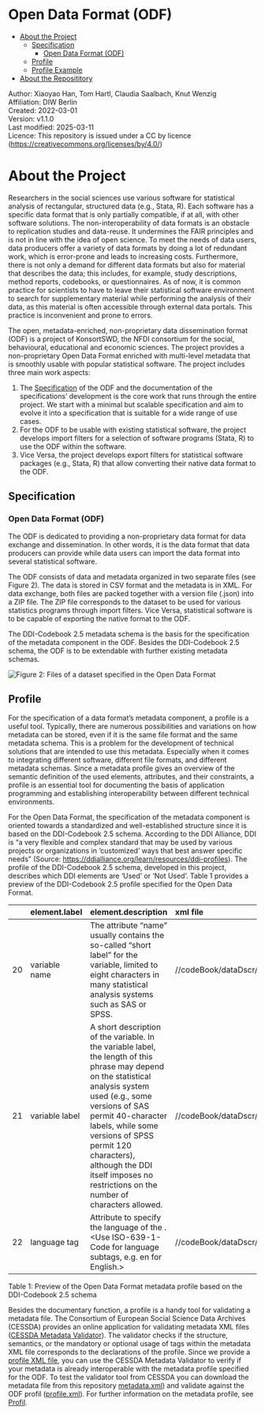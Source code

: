 Open Data Format (ODF)
================

-   [About the Project](#about-the-project)
    -   [Specification](#specification)
        -   [Open Data Format
            (ODF)](#open-data-format-odf)
    -   [Profile](#profile)
    -   [Profile Example](#profile-example)
-   [About the Reposititory](#about-the-reposititory)

Author: Xiaoyao Han, Tom Hartl, Claudia Saalbach, Knut Wenzig  
Affiliation: DIW Berlin  
Created: 2022-03-01  
Version: v1.1.0  
Last modified: 2025-03-11  
Licence: This repository is issued under a CC by licence
(<https://creativecommons.org/licenses/by/4.0/>)

# About the Project

Researchers in the social sciences use various software for statistical
analysis of rectangular, structured data (e.g., Stata, R). Each software
has a specific data format that is only partially compatible, if at all,
with other software solutions. The non-interoperability of data formats
is an obstacle to replication studies and data-reuse. It undermines the
FAIR principles and is not in line with the idea of open science. To
meet the needs of data users, data producers offer a variety of data
formats by doing a lot of redundant work, which is error-prone and leads
to increasing costs. Furthermore, there is not only a demand for
different data formats but also for material that describes the data;
this includes, for example, study descriptions, method reports,
codebooks, or questionnaires. As of now, it is common practice for
scientists to have to leave their statistical software environment to
search for supplementary material while performing the analysis of their
data, as this material is often accessible through external data
portals. This practice is inconvenient and prone to errors.

The open, metadata-enriched, non-proprietary data dissemination format
(ODF) is a project of KonsortSWD, the NFDI consortium for the social,
behavioural, educational and economic sciences. The project provides a
non-proprietary Open Data Format enriched with multi-level metadata that
is smoothly usable with popular statistical software. The project
includes three main work aspects:

1.  The [Specification](#specification) of the ODF and the
    documentation of the specifications’ development is the core work
    that runs through the entire project. We start with a minimal but
    scalable specification and aim to evolve it into a specification
    that is suitable for a wide range of use cases.
2.  For the ODF to be usable with existing statistical software, the
    project develops import filters for a selection of software programs
    (Stata, R) to use the ODF within the software.
3.  Vice Versa, the project develops export filters for statistical
    software packages (e.g., Stata, R) that allow converting their
    native data format to the ODF.

## Specification

### Open Data Format (ODF)

The ODF is dedicated to providing a non-proprietary data
format for data exchange and dissemination. In other words, it is the
data format that data producers can provide while data users can
import the data format into several statistical software.

The ODF consists of data and metadata organized in two
separate files (see Figure 2). The data is stored in CSV format and the
metadata is in XML. For data exchange, both files are packed together with 
a version file (.json) into a ZIP file. The ZIP file corresponds to
the dataset to be used for various statistics programs through import
filters. Vice Versa, statistical software is to be capable of exporting 
the native format to the ODF.

The DDI-Codebook 2.5 metadata schema is the basis for the specification
of the metadata component in the ODF. Besides the
DDI-Codebook 2.5 schema, the ODF is to be extendable with
further existing metadata schemas.

![Figure 2: Files of a dataset specified in the Open Data
Format](img/img01.png)

## Profile

For the specification of a data format’s metadata component, a profile
is a useful tool. Typically, there are numerous possibilities and
variations on how metadata can be stored, even if it is the same file
format and the same metadata schema. This is a problem for the
development of technical solutions that are intended to use this
metadata. Especially when it comes to integrating different software,
different file formats, and different metadata schemas. Since a metadata
profile gives an overview of the semantic definition of the used
elements, attributes, and their constraints, a profile is an essential
tool for documenting the basis of application programming and
establishing interoperability between different technical environments.

For the Open Data Format, the specification of the metadata
component is oriented towards a standardized and well-established
structure since it is based on the DDI-Codebook 2.5 schema. According to
the DDI Alliance, DDI is “a very flexible and complex standard that may
be used by various projects or organizations in ‘customized’ ways that
best answer specific needs” (Source:
<https://ddialliance.org/learn/resources/ddi-profiles>). The profile of
the DDI-Codebook 2.5 schema, developed in this project, describes which
DDI elements are ‘Used’ or ‘Not Used’. Table 1 provides a preview of the
DDI-Codebook 2.5 profile specified for the Open Data Format.

|     | element.label  | element.description                                                                                                                                                                                                                                                                                                                       | xml file                             | xml\_classification                    |
|:----|:---------------|:------------------------------------------------------------------------------------------------------------------------------------------------------------------------------------------------------------------------------------------------------------------------------------------------------------------------------------------|:------------------------------------------|:---------------------------------------|
| 20  | variable name  | The attribute “name” usually contains the so-called “short label” for the variable, limited to eight characters in many statistical analysis systems such as SAS or SPSS.                                                                                                                                                                 | //codeBook/dataDscr/var\[@name\]          | mandatory if ‚var‘ element is present  |
| 21  | variable label | A short description of the variable. In the variable label, the length of this phrase may depend on the statistical analysis system used (e.g., some versions of SAS permit 40-character labels, while some versions of SPSS permit 120 characters), although the DDI itself imposes no restrictions on the number of characters allowed. | //codeBook/dataDscr/var/labl              | optional                               |
| 22  | language tag   | Attribute to specify the language of the <variable label>. &lt;Use ISO-639-1-Code for language subtags, e.g. en for English.&gt;                                                                                                                                                                                                          | //codeBook/dataDscr/var/labl\[@xml:lang\] | mandatory if ‚labl‘ element is present |

Table 1: Preview of the Open Data Format metadata profile based
on the DDI-Codebook 2.5 schema

Besides the documentary function, a profile is a handy tool for
validating a metadata file. The Consortium of European Social Science
Data Archives (CESSDA) provides an online application for validating
metadata XML files ([CESSDA Metadata
Validator](https://cmv.cessda.eu/#!validation)). The validator checks if
the structure, semantics, or the mandatory or optional usage of tags
within the metadata XML file corresponds to the declarations of the
profile. Since we provide a [profile XML
file](Profile/profile.xml), you can use the CESSDA
Metadata Validator to verify if your metadata is already interoperable
with the metadata profile specified for the ODF. To test
the validator tool from CESSDA you can download the metadata file from
this repository [metadata.xml](Example/metadata.xml)) and
validate against the ODF profil
([profile.xml](Profile/profile.xml)). For further information on the metadata profile, see [Profil](https://opendataformat.github.io/Specification/Profile/).
